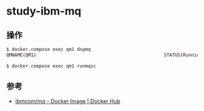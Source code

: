 study-ibm-mq
============

## 操作

```sh
$ docker.compose exec qm1 dspmq
QMNAME(QM1)                                               STATUS(Running)
```

```sh
$ docker.compose exec qm1 runmqsc 
```

## 参考

- [ibmcom/mq - Docker Image | Docker Hub](https://hub.docker.com/r/ibmcom/mq/)
